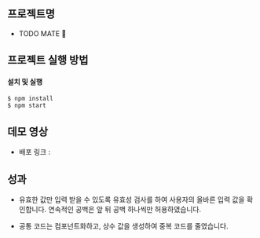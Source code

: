 ## 프로젝트명

- TODO MATE 🧸

## 프로젝트 실행 방법

#### 설치 및 실행

```
$ npm install
$ npm start
```

## 데모 영상

- 배포 링크 :

## 성과

- 유효한 값만 입력 받을 수 있도록 유효성 검사를 하여 사용자의 올바른 입력 값을 확인합니다. 연속적인 공백은 앞 뒤 공백 하나씩만 허용하였습니다.

- 공통 코드는 컴포넌트화하고, 상수 값을 생성하여 중복 코드를 줄였습니다.
